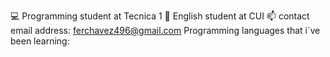 💻 Programming student at Tecnica 1
🗽 English student at CUI
📫 contact email address: ferchavez496@gmail.com
Programming languages that i´ve been learning:
